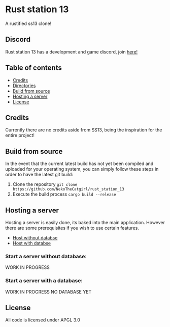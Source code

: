 # Rust station 13
A rustified ss13 clone!

## Discord
Rust station 13 has a development and game discord, join [here!](https://discord.gg/pnvyqBAT2e)

## Table of contents
* [Credits](#credits)
* [Directories](#directories)
* [Build from source](#build-from-source)
* [Hosting a server](#hosting-a-server)
* [License](#license)

## Credits
Currently there are no credits aside from SS13, being the inspiration for the entire project!

## Build from source
In the event that the current latest build has not yet been compiled and uploaded for your operating system, you can simply follow these steps in order to have the latest git build:

1. Clone the repository `git clone https://github.com/NekoTheCatgirl/rust_station_13`
2. Execute the build process `cargo build --release`

## Hosting a server
Hosting a server is easily done, its baked into the main application. However there are some prerequisites if you wish to use certain features.

* [Host without databse](#start-a-server-without-database)
* [Host with databse](#start-a-server-with-a-database)

### Start a server without database:
WORK IN PROGRESS

### Start a server with a database:
WORK IN PROGRESS NO DATABASE YET

## License
All code is licensed under APGL 3.0

